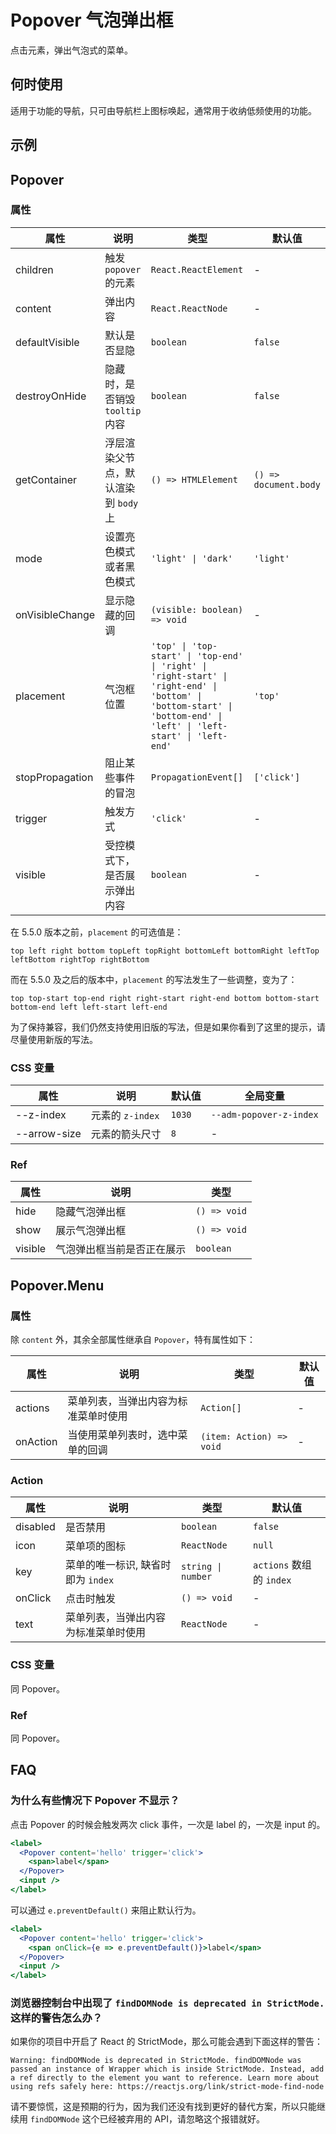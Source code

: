 # Popover 气泡弹出框

点击元素，弹出气泡式的菜单。

## 何时使用

适用于功能的导航，只可由导航栏上图标唤起，通常用于收纳低频使用的功能。

## 示例

<code src="./demos/demo1.tsx"></code>

<code src="./demos/demo2.tsx"></code>

<code src="./demos/demo4.tsx"></code>

<code src="./demos/demo3.tsx" debug></code>

## Popover

### 属性

| 属性 | 说明 | 类型 | 默认值 |
| --- | --- | --- | --- |
| children | 触发 `popover` 的元素 | `React.ReactElement` | - |
| content | 弹出内容 | `React.ReactNode` | - |
| defaultVisible | 默认是否显隐 | `boolean` | `false` |
| destroyOnHide | 隐藏时，是否销毁 `tooltip` 内容 | `boolean` | `false` |
| getContainer | 浮层渲染父节点，默认渲染到 `body` 上 | `() => HTMLElement` | `() => document.body` |
| mode | 设置亮色模式或者黑色模式 | `'light' \| 'dark'` | `'light'` |
| onVisibleChange | 显示隐藏的回调 | `(visible: boolean) => void` | - |
| placement | 气泡框位置 | `'top' \| 'top-start' \| 'top-end' \| 'right' \| 'right-start' \| 'right-end' \| 'bottom' \| 'bottom-start' \| 'bottom-end' \| 'left' \| 'left-start' \| 'left-end'` | `'top'` |
| stopPropagation | 阻止某些事件的冒泡 | `PropagationEvent[]` | `['click']` |
| trigger | 触发方式 | `'click'` | - |
| visible | 受控模式下，是否展示弹出内容 | `boolean` | - |

在 5.5.0 版本之前，`placement` 的可选值是：

`top left right bottom topLeft topRight bottomLeft bottomRight leftTop leftBottom rightTop rightBottom`

而在 5.5.0 及之后的版本中，`placement` 的写法发生了一些调整，变为了：

`top top-start top-end right right-start right-end bottom bottom-start bottom-end left left-start left-end`

为了保持兼容，我们仍然支持使用旧版的写法，但是如果你看到了这里的提示，请尽量使用新版的写法。

### CSS 变量

| 属性         | 说明             | 默认值 | 全局变量                |
| ------------ | ---------------- | ------ | ----------------------- |
| --z-index    | 元素的 `z-index` | `1030` | `--adm-popover-z-index` |
| --arrow-size | 元素的箭头尺寸   | `8`    | -                       |

### Ref

| 属性    | 说明                       | 类型         |
| ------- | -------------------------- | ------------ |
| hide    | 隐藏气泡弹出框             | `() => void` |
| show    | 展示气泡弹出框             | `() => void` |
| visible | 气泡弹出框当前是否正在展示 | `boolean`    |

## Popover.Menu

### 属性

除 `content` 外，其余全部属性继承自 `Popover`，特有属性如下：

| 属性 | 说明 | 类型 | 默认值 |
| --- | --- | --- | --- |
| actions | 菜单列表，当弹出内容为标准菜单时使用 | `Action[]` | - |
| onAction | 当使用菜单列表时，选中菜单的回调 | `(item: Action) => void` | - |

### Action

| 属性 | 说明 | 类型 | 默认值 |
| --- | --- | --- | --- |
| disabled | 是否禁用 | `boolean` | `false` |
| icon | 菜单项的图标 | `ReactNode` | `null` |
| key | 菜单的唯一标识, 缺省时即为 `index` | `string \| number` | `actions` 数组的 `index` |
| onClick | 点击时触发 | `() => void` | - |
| text | 菜单列表，当弹出内容为标准菜单时使用 | `ReactNode` | - |

### CSS 变量

同 Popover。

### Ref

同 Popover。

## FAQ

### 为什么有些情况下 Popover 不显示？

点击 Popover 的时候会触发两次 click 事件，一次是 label 的，一次是 input 的。

```jsx
<label>
  <Popover content='hello' trigger='click'>
    <span>label</span>
  </Popover>
  <input />
</label>
```

可以通过 `e.preventDefault()` 来阻止默认行为。

```jsx
<label>
  <Popover content='hello' trigger='click'>
    <span onClick={e => e.preventDefault()}>label</span>
  </Popover>
  <input />
</label>
```

### 浏览器控制台中出现了 `findDOMNode is deprecated in StrictMode.` 这样的警告怎么办？

如果你的项目中开启了 React 的 StrictMode，那么可能会遇到下面这样的警告：

```text
Warning: findDOMNode is deprecated in StrictMode. findDOMNode was passed an instance of Wrapper which is inside StrictMode. Instead, add a ref directly to the element you want to reference. Learn more about using refs safely here: https://reactjs.org/link/strict-mode-find-node
```

请不要惊慌，这是预期的行为，因为我们还没有找到更好的替代方案，所以只能继续用 `findDOMNode` 这个已经被弃用的 API，请忽略这个报错就好。
